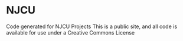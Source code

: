 # NJCU
Code generated for NJCU Projects
This is a public site, and all code is available for use under a Creative Commons License
